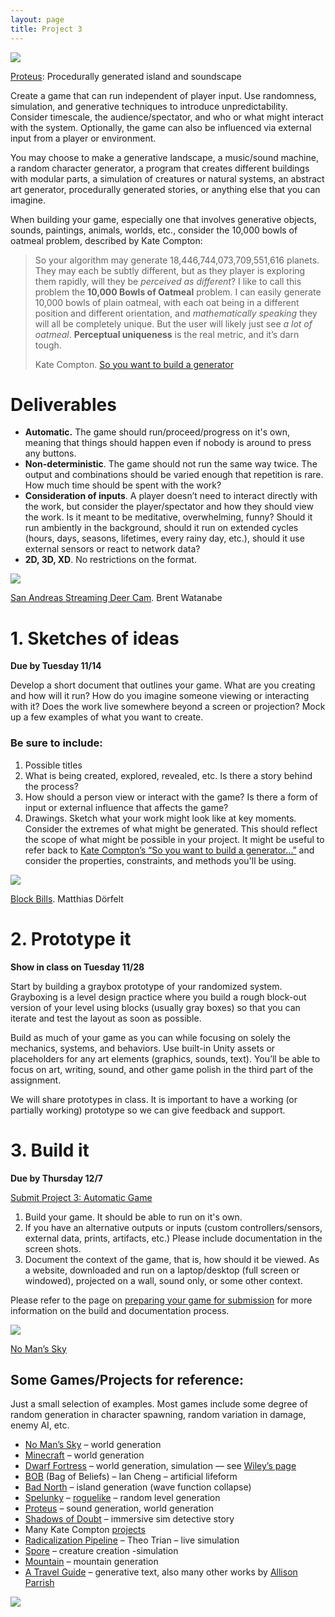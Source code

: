 ```yaml
---
layout: page
title: Project 3
---
```


![](https://classes.dma.ucla.edu/Winter23/158/wp-content/uploads/2023/02/proteus-1024x640.png)

[Proteus](https://twistedtree.itch.io/proteus): Procedurally generated island and soundscape

Create a game that can run independent of player input. Use randomness, simulation, and generative techniques to introduce unpredictability. Consider timescale, the audience/spectator, and who or what might interact with the system. Optionally, the game can also be influenced via external input from a player or environment.

You may choose to make a generative landscape, a music/sound machine, a random character generator, a program that creates different buildings with modular parts, a simulation of creatures or natural systems, an abstract art generator, procedurally generated stories, or anything else that you can imagine.

When building your game, especially one that involves generative objects, sounds, paintings, animals, worlds, etc., consider the 10,000 bowls of oatmeal problem, described by Kate Compton:

> So your algorithm may generate 18,446,744,073,709,551,616 planets. They may each be subtly different, but as they player is exploring them rapidly, will they be _perceived as different_? I like to call this problem the **10,000 Bowls of Oatmeal** problem. I can easily generate 10,000 bowls of plain oatmeal, with each oat being in a different position and different orientation, and _mathematically speaking_ they will all be completely unique. But the user will likely just see _a lot of oatmeal_. **Perceptual uniqueness** is the real metric, and it’s darn tough.
> 
> Kate Compton. [So you want to build a generator](https://galaxykate0.tumblr.com/post/139774965871/so-you-want-to-build-a-generator)
# Deliverables

- **Automatic.** The game should run/proceed/progress on it's own, meaning that things should happen even if nobody is around to press any buttons.
- **Non-deterministic**. The game should not run the same way twice. The output and combinations should be varied enough that repetition is rare. How much time should be spent with the work?
- **Consideration of inputs**. A player doesn’t need to interact directly with the work, but consider the player/spectator and how they should view the work. Is it meant to be meditative, overwhelming, funny? Should it run ambiently in the background, should it run on extended cycles (hours, days, seasons, lifetimes, every rainy day, etc.), should it use external sensors or react to network data?
- **2D, 3D, XD**. No restrictions on the format.

![](https://bwatanabe.com/images/img_wanderingDeer_02.jpg)

[San Andreas Streaming Deer Cam](http://sanandreasanimalcams.com/). Brent Watanabe

# 1. Sketches of ideas
**Due by Tuesday 11/14**

Develop a short document that outlines your game. What are you creating and how will it run? How do you imagine someone viewing or interacting with it? Does the work live somewhere beyond a screen or projection? Mock up a few examples of what you want to create.
### Be sure to include:
1. Possible titles
2. What is being created, explored, revealed, etc. Is there a story behind the process? 
3. How should a person view or interact with the game? Is there a form of input or external influence that affects the game?
4. Drawings. Sketch what your work might look like at key moments. Consider the extremes of what might be generated. This should reflect the scope of what might be possible in your project. It might be useful to refer back to [Kate Compton’s “So you want to build a generator…”](https://galaxykate0.tumblr.com/post/139774965871/so-you-want-to-build-a-generator) and consider the properties, constraints, and methods you'll be using.

![](https://www.mokafolio.de/thumbs/works/BlockBills/01-1200x766.jpg)

[Block Bills](https://www.mokafolio.de/works/BlockBills). Matthias Dörfelt

# 2. Prototype it
**Show in class on Tuesday 11/28**

Start by building a graybox prototype of your randomized system. Grayboxing is a level design practice where you build a rough block-out version of your level using blocks (usually gray boxes) so that you can iterate and test the layout as soon as possible.

Build as much of your game as you can while focusing on solely the mechanics, systems, and behaviors. Use built-in Unity assets or placeholders for any art elements (graphics, sounds, text). You’ll be able to focus on art, writing, sound, and other game polish in the third part of the assignment.

We will share prototypes in class. It is important to have a working (or partially working) prototype so we can give feedback and support.

# 3. Build it
**Due by Thursday 12/7**

[Submit Project 3: Automatic Game](https://docs.google.com/forms/d/e/1FAIpQLSfgE0gt8wHVE837ue1QGkSMilJHnCjrLHA9wEd977R89pW7Fg/viewform?usp=sf_link)

1. Build your game. It should be able to run on it's own.
2. If you have an alternative outputs or inputs (custom controllers/sensors, external data, prints, artifacts, etc.) Please include documentation in the screen shots.
3. Document the context of the game, that is, how should it be viewed. As a website, downloaded and run on a laptop/desktop (full screen or windowed), projected on a wall, sound only, or some other context.

Please refer to the page on [preparing your game for submission](how-to-submit-projects.md) for more information on the build and documentation process.

![](https://classes.dma.ucla.edu/Winter23/158/wp-content/uploads/2023/02/image-1024x576.png)

[No Man’s Sky](https://www.nomanssky.com/)

## Some Games/Projects for reference:

Just a small selection of examples. Most games include some degree of random generation in character spawning, random variation in damage, enemy AI, etc.

- [No Man’s Sky](https://www.nomanssky.com/) – world generation
- [Minecraft](https://www.minecraft.net/es-es/article/minecraft-x-crocs) – world generation
- [Dwarf Fortress](http://www.bay12games.com/dwarves/) – world generation, simulation — see [Wiley’s page](https://wileywiggins.com/dorf.html)
- [BOB](http://iancheng.com/BOB) (Bag of Beliefs) – Ian Cheng – artificial lifeform
- [Bad North](https://www.badnorth.com/) – island generation (wave function collapse)
- [Spelunky](https://www.spelunkyworld.com/) – [roguelike](https://en.wikipedia.org/wiki/Rogue_(video_game)) – random level generation
- [Proteus](https://twistedtree.itch.io/proteus) – sound generation, world generation
- [Shadows of Doubt](https://colepowered.com/shadows-of-doubt/) – immersive sim detective story
- Many Kate Compton [projects](http://www.galaxykate.com/#apps)
- [Radicalization Pipeline](https://slimetech.org/works/radicalization-pipeline) – Theo Trian – live simulation
- [Spore](https://www.spore.com/) – creature creation -simulation
- [Mountain](https://www.davidoreilly.com/mountain) – mountain generation
- [A Travel Guide](https://a-travel-guide.decontextualize.com/) – generative text, also many other works by [Allison Parrish](https://www.decontextualize.com/)

![](https://classes.dma.ucla.edu/Winter23/158/wp-content/uploads/2023/02/image-1.png)